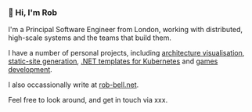 ### 👋 Hi, I'm Rob

I'm a Principal Software Engineer from London, working with distributed, high-scale systems and the teams that build them.

I have a number of personal projects, including [architecture visualisation][c4-diagrams], [static-site generation][hi-blog], [.NET templates for Kubernetes][k8s-template] and [games development][7drl].

I also occassionally write at [rob-bell.net][website].

Feel free to look around, and get in touch via xxx.

[website]: https://rob-bell.net
[c4-diagrams]: https://github.com/robbell/plantuml-c4
[hi-blog]: https://github.com/robbell/hi
[k8s-template]: https://github.com/robbell/dotnet-aks-api-template
[7drl]: https://github.com/robbell/7drl
